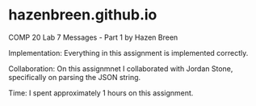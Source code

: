 # hazenbreen.github.io
COMP 20 Lab 7
Messages - Part 1
by Hazen Breen


Implementation:
Everything in this assignment is implemented correctly.


Collaboration:
On this assignmnet I collaborated with Jordan Stone, specifically on parsing the JSON string.

Time:
I spent approximately 1 hours on this assignment.